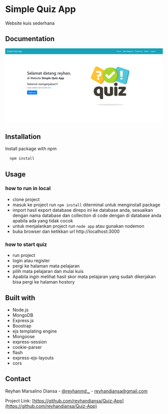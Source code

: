 # Simple Quiz App

Website kuis sederhana

## Documentation

![App Screenshot](https://github.com/ReyhanDiansa/Quiz-App/blob/main/assets/images/home.png)


## Installation

Install package with npm

```bash
  npm install 
```
    
## Usage

### how to run in local
- clone project
- masuk ke project run `npm install` diterminal untuk menginstall package
- import hasil export database direpo ini ke database anda, sesuaikan dengan nama database dan collection di code dengan di database anda apabila ada yang tidak cocok
- untuk menjalankan project run `node app` atau gunakan nodemon
- buka browser dan ketikkan url http://localhost:3000

### how to start quiz
- run project
- login atau register
- pergi ke halaman mata pelajaran
- pilih mata pelajaran dan mulai kuis
- Apabila ingin melihat hasil skor mata pelajaran yang sudah dikerjakan bisa pergi ke halaman hostory

## Built with

- Node.js
- MongoDB
- Express.js
- Boostrap
- ejs templating engine
- Mongoose
- express-session
- cookie-parser
- flash
- express-ejs-layouts
- cors



## Contact

Reyhan Marsalino Diansa - [@reyhanmd._](https://instagram.com/reyhanmd._) - reyhandiansa@gmail.com

Project Link: [https://github.com/reyhandiansa/Quiz-App](https://github.com/reyhandiansa/Quiz-App)


